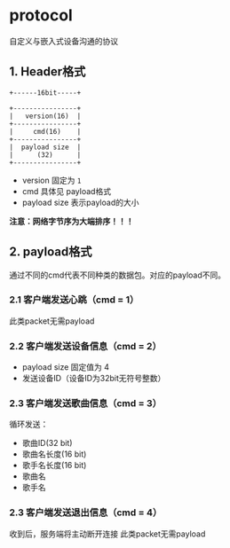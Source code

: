 # protocol

自定义与嵌入式设备沟通的协议

## 1. Header格式

```
+------16bit-----+

+----------------+
|   version(16)  |
+----------------+
|     cmd(16)    |
+----------------+
|  payload size  |
|      (32)      |
+----------------+
```

- version 固定为 `1`
- cmd 具体见 payload格式
- payload size 表示payload的大小

**注意：网络字节序为大端排序！！！**

## 2. payload格式

通过不同的cmd代表不同种类的数据包。对应的payload不同。

### 2.1 客户端发送心跳（cmd = 1）

此类packet无需payload

### 2.2 客户端发送设备信息（cmd = 2）

- payload size 固定值为 4
- 发送设备ID（设备ID为32bit无符号整数）

### 2.3 客户端发送歌曲信息（cmd = 3）

循环发送：
- 歌曲ID(32 bit)
- 歌曲名长度(16 bit)
- 歌手名长度(16 bit)
- 歌曲名
- 歌手名

### 2.3 客户端发送退出信息（cmd = 4）

收到后，服务端将主动断开连接
此类packet无需payload
